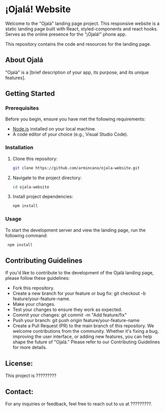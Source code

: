 # ¡Ojalá! Website
Welcome to the "Ojalá" landing page project.
This responsive website is a static landing page built with React, styled-components and react hooks.
Serves as the online presence for the “¡Ojalá!” phone app.

This repository contains the code and resources for the landing page.

## About Ojalá

"Ojalá" is a [brief description of your app, its purpose, and its unique features].

## Getting Started

### Prerequisites

Before you begin, ensure you have met the following requirements:

- [Node.js](https://nodejs.org/) installed on your local machine.
- A code editor of your choice (e.g., Visual Studio Code).

### Installation

1. Clone this repository:
   ```bash
   git clone https://github.com/armincano/ojala-website.git
   ```
2. Navigate to the project directory:
   ```bash
   cd ojala-website
   ```
3. Install project dependencies:
   ```bash
   npm install
   ```

### Usage
To start the development server and view the landing page, run the following command:
  ```bash
   npm install
   ```

## Contributing Guidelines
If you'd like to contribute to the development of the Ojalá landing page, please follow these guidelines:
- Fork this repository.
- Create a new branch for your feature or bug fix: git checkout -b feature/your-feature-name.
- Make your changes.
- Test your changes to ensure they work as expected.
- Commit your changes: git commit -m "Add feature/fix"
- Push your branch: git push origin feature/your-feature-name
- Create a Pull Request (PR) to the main branch of this repository.
We welcome contributions from the community. Whether it's fixing a bug, improving the user interface, or adding new features, you can help shape the future of "Ojalá." Please refer to our Contributing Guidelines for more details.

## License:
This project is ?????????

## Contact:
For any inquiries or feedback, feel free to reach out to us at ?????????.
